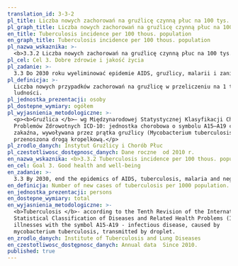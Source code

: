 ```yaml
---
translation_id: 3-3-2
pl_title: Liczba nowych zachorowań na gruźlicę czynną płuc na 100 tys. ludności
pl_graph_title: Liczba nowych zachorowań na gruźlicę czynną płuc na 100 tys. ludności
en_title: Tuberculosis incidence per 100 thous. population
en_graph_title: Tuberculosis incidence per 100 thous. population
pl_nazwa_wskaznika: >-
  <b>3.3.2 Liczba nowych zachorowań na gruźlicę czynną płuc na 100 tys. ludności</b>
pl_cel: Cel 3. Dobre zdrowie i jakość życia
pl_zadanie: >-
  3.3 Do 2030 roku wyeliminować epidemie AIDS, gruźlicy, malarii i zaniedbanych chorób tropikalnych oraz zwalczyć wirusowe zapalenie wątroby, choroby przenoszone przez wodę oraz inne choroby zakaźne.
pl_definicja: >-
  Liczba nowych przypadków zachorowań na gruźlicę w przeliczeniu na 1 tys.
  ludności.
pl_jednostka_prezentacji: osoby
pl_dostepne_wymiary: ogółem
pl_wyjasnienia_metodologiczne: >-
  <p><b>Gruźlica </b>– wg Międzynarodowej Statystycznej Klasyfikacji Chorób i
  Problemów Zdrowotnych ICD-10: jednostka chorobowa o symbolu A15–A19 choroba
  zakaźna, wywoływana przez prątka gruźlicy (Mycobacterium tuberculosis),
  przenoszona drogą kropelkową.</p>
pl_zrodlo_danych: Instytut Gruźlicy i Chorób Płuc
pl_czestotliwosc_dostępnosc_danych: Dane roczne  od 2010 r.
en_nazwa_wskaznika: <b>3.3.2 Tuberculosis incidence per 100 thous. population</b>
en_cel: Goal 3. Good health and well-being
en_zadanie: >-
  3.3 By 2030, end the epidemics of AIDS, tuberculosis, malaria and neglected tropical diseases and combat hepatitis, water-borne diseases and other communicable diseases
en_definicja: Number of new cases of tuberculosis per 1000 population.
en_jednostka_prezentacji: persons
en_dostepne_wymiary: total
en_wyjasnienia_metodologiczne: >-
  <b>Tuberculosis </b>- according to the Tenth Revision of the International
  Statistical Classification of Diseases and Related Health Problems (ICD-10):
  illnesses with the symbol A15-A19 - infectious disease, caused by
  mycobacterium tuberculosis, transmitted by droplet.
en_zrodlo_danych: Institute of Tuberculosis and Lung Diseases
en_czestotliwosc_dostępnosc_danych: Annual data  Since 2010.
published: true
---
```

